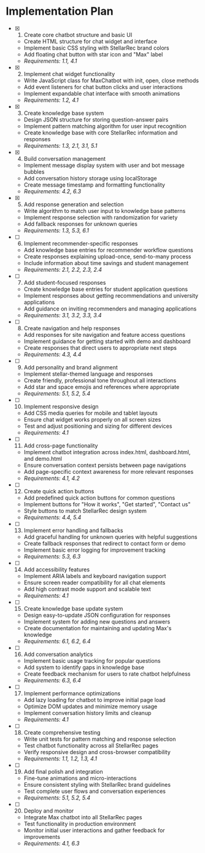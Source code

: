 # Implementation Plan

- [x] 1. Create core chatbot structure and basic UI
  - Create HTML structure for chat widget and interface
  - Implement basic CSS styling with StellarRec brand colors
  - Add floating chat button with star icon and "Max" label
  - _Requirements: 1.1, 4.1_

- [x] 2. Implement chat widget functionality
  - Write JavaScript class for MaxChatbot with init, open, close methods
  - Add event listeners for chat button clicks and user interactions
  - Implement expandable chat interface with smooth animations
  - _Requirements: 1.2, 4.1_

- [x] 3. Create knowledge base system
  - Design JSON structure for storing question-answer pairs
  - Implement pattern matching algorithm for user input recognition
  - Create knowledge base with core StellarRec information and responses
  - _Requirements: 1.3, 2.1, 3.1, 5.1_

- [x] 4. Build conversation management
  - Implement message display system with user and bot message bubbles
  - Add conversation history storage using localStorage
  - Create message timestamp and formatting functionality
  - _Requirements: 4.2, 6.3_

- [x] 5. Add response generation and selection
  - Write algorithm to match user input to knowledge base patterns
  - Implement response selection with randomization for variety
  - Add fallback responses for unknown queries
  - _Requirements: 1.3, 5.3, 6.1_

- [ ] 6. Implement recommender-specific responses
  - Add knowledge base entries for recommender workflow questions
  - Create responses explaining upload-once, send-to-many process
  - Include information about time savings and student management
  - _Requirements: 2.1, 2.2, 2.3, 2.4_

- [ ] 7. Add student-focused responses
  - Create knowledge base entries for student application questions
  - Implement responses about getting recommendations and university applications
  - Add guidance on inviting recommenders and managing applications
  - _Requirements: 3.1, 3.2, 3.3, 3.4_

- [ ] 8. Create navigation and help responses
  - Add responses for site navigation and feature access questions
  - Implement guidance for getting started with demo and dashboard
  - Create responses that direct users to appropriate next steps
  - _Requirements: 4.3, 4.4_

- [ ] 9. Add personality and brand alignment
  - Implement stellar-themed language and responses
  - Create friendly, professional tone throughout all interactions
  - Add star and space emojis and references where appropriate
  - _Requirements: 5.1, 5.2, 5.4_

- [ ] 10. Implement responsive design
  - Add CSS media queries for mobile and tablet layouts
  - Ensure chat widget works properly on all screen sizes
  - Test and adjust positioning and sizing for different devices
  - _Requirements: 4.1_

- [ ] 11. Add cross-page functionality
  - Implement chatbot integration across index.html, dashboard.html, and demo.html
  - Ensure conversation context persists between page navigations
  - Add page-specific context awareness for more relevant responses
  - _Requirements: 4.1, 4.2_

- [ ] 12. Create quick action buttons
  - Add predefined quick action buttons for common questions
  - Implement buttons for "How it works", "Get started", "Contact us"
  - Style buttons to match StellarRec design system
  - _Requirements: 4.4, 5.4_

- [ ] 13. Implement error handling and fallbacks
  - Add graceful handling for unknown queries with helpful suggestions
  - Create fallback responses that redirect to contact form or demo
  - Implement basic error logging for improvement tracking
  - _Requirements: 5.3, 6.3_

- [ ] 14. Add accessibility features
  - Implement ARIA labels and keyboard navigation support
  - Ensure screen reader compatibility for all chat elements
  - Add high contrast mode support and scalable text
  - _Requirements: 4.1_

- [ ] 15. Create knowledge base update system
  - Design easy-to-update JSON configuration for responses
  - Implement system for adding new questions and answers
  - Create documentation for maintaining and updating Max's knowledge
  - _Requirements: 6.1, 6.2, 6.4_

- [ ] 16. Add conversation analytics
  - Implement basic usage tracking for popular questions
  - Add system to identify gaps in knowledge base
  - Create feedback mechanism for users to rate chatbot helpfulness
  - _Requirements: 6.3, 6.4_

- [ ] 17. Implement performance optimizations
  - Add lazy loading for chatbot to improve initial page load
  - Optimize DOM updates and minimize memory usage
  - Implement conversation history limits and cleanup
  - _Requirements: 4.1_

- [ ] 18. Create comprehensive testing
  - Write unit tests for pattern matching and response selection
  - Test chatbot functionality across all StellarRec pages
  - Verify responsive design and cross-browser compatibility
  - _Requirements: 1.1, 1.2, 1.3, 4.1_

- [ ] 19. Add final polish and integration
  - Fine-tune animations and micro-interactions
  - Ensure consistent styling with StellarRec brand guidelines
  - Test complete user flows and conversation experiences
  - _Requirements: 5.1, 5.2, 5.4_

- [ ] 20. Deploy and monitor
  - Integrate Max chatbot into all StellarRec pages
  - Test functionality in production environment
  - Monitor initial user interactions and gather feedback for improvements
  - _Requirements: 4.1, 6.3_